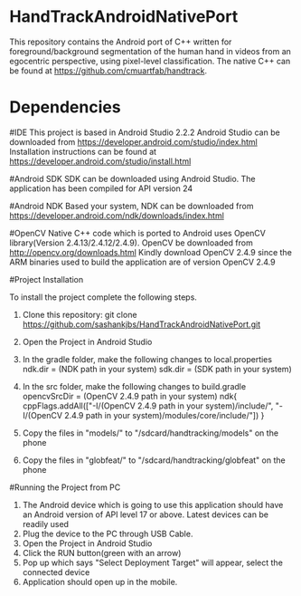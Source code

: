 # HandTrackAndroidNativePort


This repository contains the Android port of C++ written for foreground/background segmentation of the human hand in videos from an egocentric perspective, using pixel-level classification. The native C++ can be found at https://github.com/cmuartfab/handtrack.


# Dependencies

#IDE
This project is based in Android Studio 2.2.2
Android Studio can be downloaded from https://developer.android.com/studio/index.html
Installation instructions can be found at https://developer.android.com/studio/install.html

#Android SDK
SDK can be downloaded using Android Studio. The application has been compiled for API version 24

#Android NDK
Based your system, NDK can be downloaded from https://developer.android.com/ndk/downloads/index.html


#OpenCV 
Native C++ code which is ported to Android uses OpenCV library(Version 2.4.13/2.4.12/2.4.9). OpenCV be downloaded from http://opencv.org/downloads.html 
Kindly download OpenCV 2.4.9 since the ARM binaries used to build the application are of version OpenCV 2.4.9


#Project Installation

To install the project complete the following steps.

1. Clone this repository: git clone https://github.com/sashankjbs/HandTrackAndroidNativePort.git

2. Open the Project in Android Studio

3. In the gradle folder, make the following changes to local.properties
ndk.dir = (NDK path in your system)
sdk.dir = (SDK path in your system)

4. In the src folder, make the following changes to build.gradle
opencvSrcDir = (OpenCV 2.4.9 path in your system)
ndk{
cppFlags.addAll(["-I/(OpenCV 2.4.9 path in your system)/include/",
"-I/(OpenCV 2.4.9 path in your system)/modules/core/include/"])
}

5. Copy the files in "models/" to "/sdcard/handtracking/models" on the phone

6. Copy the files in "globfeat/" to "/sdcard/handtracking/globfeat" on the phone


#Running the Project from PC

1. The Android device which is going to use this application should have an Android version of API level 17 or above. Latest devices can be readily used
2. Plug the device to the PC through USB Cable.
3. Open the Project in Android Studio
4. Click the RUN button(green with an arrow)
5. Pop up which says "Select Deployment Target" will appear, select the connected device
6. Application should open up in the mobile.






